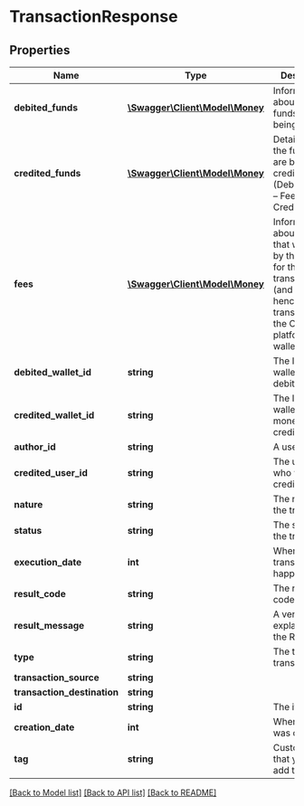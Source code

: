 # TransactionResponse

## Properties
Name | Type | Description | Notes
------------ | ------------- | ------------- | -------------
**debited_funds** | [**\Swagger\Client\Model\Money**](Money.md) | Information about the funds that are being debited | [optional] 
**credited_funds** | [**\Swagger\Client\Model\Money**](Money.md) | Details about the funds that are being credited (DebitedFunds – Fees &#x3D; CreditedFunds) | [optional] 
**fees** | [**\Swagger\Client\Model\Money**](Money.md) | Information about the fees that were taken by the client for this transaction (and were hence transferred to the Client&#39;s platform wallet) | [optional] 
**debited_wallet_id** | **string** | The ID of the wallet that was debited | [optional] 
**credited_wallet_id** | **string** | The ID of the wallet where money will be credited | [optional] 
**author_id** | **string** | A user&#39;s ID | [optional] 
**credited_user_id** | **string** | The user ID who was credited | [optional] 
**nature** | **string** | The nature of the transaction | [optional] 
**status** | **string** | The status of the transaction | [optional] 
**execution_date** | **int** | When the transaction happened | [optional] 
**result_code** | **string** | The result code | [optional] 
**result_message** | **string** | A verbal explanation of the ResultCode | [optional] 
**type** | **string** | The type of the transaction | [optional] 
**transaction_source** | **string** |  | [optional] 
**transaction_destination** | **string** |  | [optional] 
**id** | **string** | The item&#39;s ID | [optional] 
**creation_date** | **int** | When the item was created | [optional] 
**tag** | **string** | Custom data that you can add to this item | [optional] 

[[Back to Model list]](../README.md#documentation-for-models) [[Back to API list]](../README.md#documentation-for-api-endpoints) [[Back to README]](../README.md)


